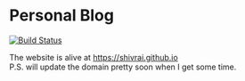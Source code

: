 # Personal Blog
[![Build Status](https://travis-ci.org/shivrai/shivrai.github.io.svg?branch=master)](https://travis-ci.org/shivrai/shivrai.github.io)

The website is alive at https://shivrai.github.io <br>
P.S. will update the domain pretty soon when I get some time.
